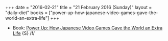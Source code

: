 +++
date = "2016-02-21"
title = "21 February 2016 (Sunday)"
layout = "daily-diet"
books = ["power-up-how-japanese-video-games-gave-the-world-an-extra-life"]
+++


* Book: [Power Up: How Japanese Video Games Gave the World an Extra Life](/books/power-up-how-japanese-video-games-gave-the-world-an-extra-life) {S} /f/
